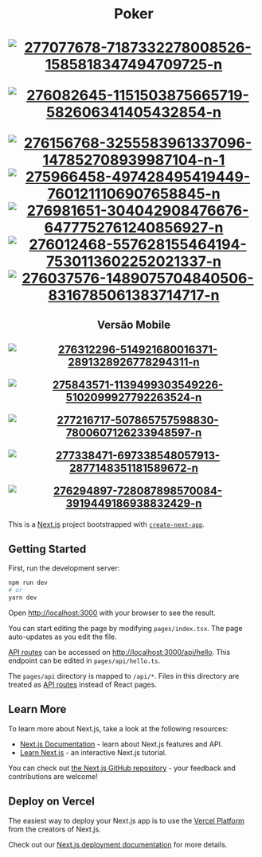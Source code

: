 <h1 align="center"> Poker

</br>
</br>
<a href="https://ibb.co/QrtGH7T"><img src="https://i.ibb.co/0hv39p6/277077678-7187332278008526-1585818347494709725-n.png" alt="277077678-7187332278008526-1585818347494709725-n" border="0"></a>

<a href="https://ibb.co/9Zx3Qb2"><img src="https://i.ibb.co/Hhcp5tY/276082645-1151503875665719-582606341405432854-n.png" alt="276082645-1151503875665719-582606341405432854-n" border="0"></a>

<a href="https://ibb.co/wpjFJmV"><img src="https://i.ibb.co/c2VSbn0/276156768-3255583961337096-147852708939987104-n-1.png" alt="276156768-3255583961337096-147852708939987104-n-1" border="0"></a>
<a href="https://ibb.co/THhVcc3"><img src="https://i.ibb.co/9qYFnn5/275966458-497428495419449-7601211106907658845-n.png" alt="275966458-497428495419449-7601211106907658845-n" border="0"></a>
<a href="https://ibb.co/1dQZmH4"><img src="https://i.ibb.co/0F2qGPz/276981651-304042908476676-6477752761240856927-n.png" alt="276981651-304042908476676-6477752761240856927-n" border="0"></a>
<a href="https://ibb.co/DtRBJwm"><img src="https://i.ibb.co/FKDQr8c/276012468-557628155464194-7530113602252021337-n.png" alt="276012468-557628155464194-7530113602252021337-n" border="0"></a>
<a href="https://ibb.co/jh1V34C"><img src="https://i.ibb.co/gyBvtg0/276037576-1489075704840506-8316785061383714717-n.png" alt="276037576-1489075704840506-8316785061383714717-n" border="0"></a>
 </h1>
<h2 align="center"> Versão Mobile
  </br>
  </br>
<a href="https://imgbb.com/"><img src="https://i.ibb.co/Tc3tKHS/276312296-514921680016371-2891328926778294311-n.png" alt="276312296-514921680016371-2891328926778294311-n" border="0"></a>
  
<a href="https://imgbb.com/"><img src="https://i.ibb.co/5v6vxjP/275843571-1139499303549226-5102099927792263524-n.png" alt="275843571-1139499303549226-5102099927792263524-n" border="0"></a>

<a href="https://imgbb.com/"><img src="https://i.ibb.co/ZVLNvnK/277216717-507865757598830-7800607126233948597-n.png" alt="277216717-507865757598830-7800607126233948597-n" border="0"></a>

<a href="https://imgbb.com/"><img src="https://i.ibb.co/mzgcMfs/277338471-697338548057913-2877148351181589672-n.png" alt="277338471-697338548057913-2877148351181589672-n" border="0"></a>

<a href="https://imgbb.com/"><img src="https://i.ibb.co/rHQH2Bn/276294897-728087898570084-3919449186938832429-n.png" alt="276294897-728087898570084-3919449186938832429-n" border="0"></a>
</h2>

This is a [Next.js](https://nextjs.org/) project bootstrapped with [`create-next-app`](https://github.com/vercel/next.js/tree/canary/packages/create-next-app).

## Getting Started

First, run the development server:

```bash
npm run dev
# or
yarn dev
```

Open [http://localhost:3000](http://localhost:3000) with your browser to see the result.

You can start editing the page by modifying `pages/index.tsx`. The page auto-updates as you edit the file.

[API routes](https://nextjs.org/docs/api-routes/introduction) can be accessed on [http://localhost:3000/api/hello](http://localhost:3000/api/hello). This endpoint can be edited in `pages/api/hello.ts`.

The `pages/api` directory is mapped to `/api/*`. Files in this directory are treated as [API routes](https://nextjs.org/docs/api-routes/introduction) instead of React pages.

## Learn More

To learn more about Next.js, take a look at the following resources:

- [Next.js Documentation](https://nextjs.org/docs) - learn about Next.js features and API.
- [Learn Next.js](https://nextjs.org/learn) - an interactive Next.js tutorial.

You can check out [the Next.js GitHub repository](https://github.com/vercel/next.js/) - your feedback and contributions are welcome!

## Deploy on Vercel

The easiest way to deploy your Next.js app is to use the [Vercel Platform](https://vercel.com/new?utm_medium=default-template&filter=next.js&utm_source=create-next-app&utm_campaign=create-next-app-readme) from the creators of Next.js.

Check out our [Next.js deployment documentation](https://nextjs.org/docs/deployment) for more details.
